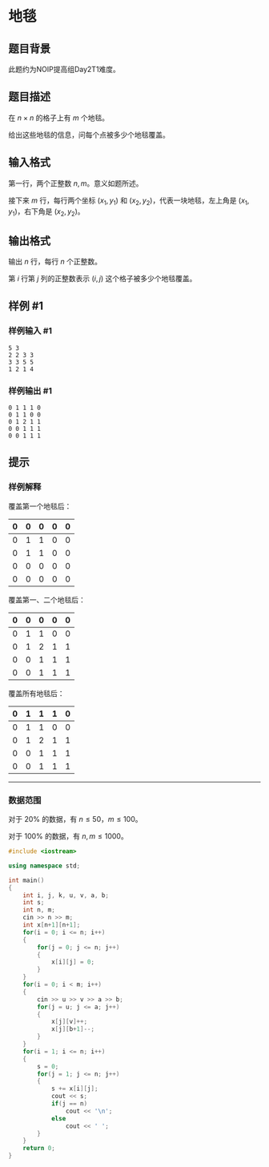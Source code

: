 # 地毯

## 题目背景

此题约为NOIP提高组Day2T1难度。

## 题目描述

在 $n\times n$ 的格子上有 $m$ 个地毯。

给出这些地毯的信息，问每个点被多少个地毯覆盖。

## 输入格式

第一行，两个正整数 $n,m$。意义如题所述。

接下来 $m$ 行，每行两个坐标 $(x_1,y_1)$ 和 $(x_2,y_2)$，代表一块地毯，左上角是 $(x_1,y_1)$，右下角是 $(x_2,y_2)$。

## 输出格式

输出 $n$ 行，每行 $n$ 个正整数。

第 $i$ 行第 $j$ 列的正整数表示 $(i,j)$ 这个格子被多少个地毯覆盖。

## 样例 #1

### 样例输入 #1

```
5 3
2 2 3 3
3 3 5 5
1 2 1 4
```

### 样例输出 #1

```
0 1 1 1 0
0 1 1 0 0
0 1 2 1 1
0 0 1 1 1
0 0 1 1 1
```

## 提示

### 样例解释

覆盖第一个地毯后：

|$0$|$0$|$0$|$0$|$0$|
|:-:|:-:|:-:|:-:|:-:|
|$0$|$1$|$1$|$0$|$0$|
|$0$|$1$|$1$|$0$|$0$|
|$0$|$0$|$0$|$0$|$0$|
|$0$|$0$|$0$|$0$|$0$|

覆盖第一、二个地毯后：

|$0$|$0$|$0$|$0$|$0$|
|:-:|:-:|:-:|:-:|:-:|
|$0$|$1$|$1$|$0$|$0$|
|$0$|$1$|$2$|$1$|$1$|
|$0$|$0$|$1$|$1$|$1$|
|$0$|$0$|$1$|$1$|$1$|

覆盖所有地毯后：

|$0$|$1$|$1$|$1$|$0$|
|:-:|:-:|:-:|:-:|:-:|
|$0$|$1$|$1$|$0$|$0$|
|$0$|$1$|$2$|$1$|$1$|
|$0$|$0$|$1$|$1$|$1$|
|$0$|$0$|$1$|$1$|$1$|

---

### 数据范围

对于 $20\%$ 的数据，有 $n\le 50$，$m\le 100$。

对于 $100\%$ 的数据，有 $n,m\le 1000$。

```C++
#include <iostream>

using namespace std;

int main()
{
    int i, j, k, u, v, a, b;
    int s;
    int n, m;
    cin >> n >> m;
    int x[n+1][n+1];
    for(i = 0; i <= n; i++)
    {
        for(j = 0; j <= n; j++)
        {
            x[i][j] = 0;
        }
    }
    for(i = 0; i < m; i++)
    {
        cin >> u >> v >> a >> b;
        for(j = u; j <= a; j++)
        {
            x[j][v]++;
            x[j][b+1]--;
        }
    }
    for(i = 1; i <= n; i++)
    {
        s = 0;
        for(j = 1; j <= n; j++)
        {
            s += x[i][j];
            cout << s;
            if(j == n)
                cout << '\n';
            else
                cout << ' ';
        }
    }
    return 0;
}
```
